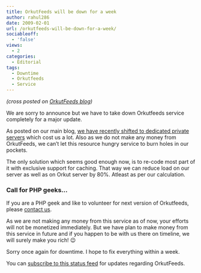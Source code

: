 ```yaml
---
title: OrkutFeeds will be down for a week
author: rahul286
date: 2009-02-01
url: /orkutfeeds-will-be-down-for-a-week/
sociableoff:
  - 'false'
views:
  - 2
categories:
  - Editorial
tags:
  - Downtime
  - Orkutfeeds
  - Service
---
```

*(cross posted on <a href="http://blog.orkutfeeds.com/2009/02/01/orkutfeeds-will-be-down-for-a-week/" onclick="_gaq.push(['_trackEvent', 'outbound-article', 'http://blog.orkutfeeds.com/2009/02/01/orkutfeeds-will-be-down-for-a-week/', 'OrkutFeeds blog']);" >OrkutFeeds blog</a>)*

We are sorry to announce but we have to take down Orkutfeeds service completely for a major update.

As posted on our main blog, [we have recently shifted to dedicated private servers][1] which cost us a lot. Also as we do not make any money from OrkutFeeds, we can’t let this resource hungry service to burn holes in our pockets.

The only solution which seems good enough now, is to re-code most part of it with exclusive support for caching. That way we can reduce load on our server as well as on Orkut server by 80%. Atleast as per our calculation.

### Call for PHP geeks…

If you are a PHP geek and like to volunteer for next version of Orkutfeeds, please [contact us][2].

As we are not making any money from this service as of now, your efforts will not be monetized immediately. But we have plan to make money from this service in future and if you happen to be with us there on timeline, we will surely make you rich! 😉

Sorry once again for downtime. I hope to fix everything within a week.

You can [subscribe to this status feed][3] for updates regarding OrkutFeeds.

 [1]: http://devilsworkshop.org/we-are-dreamhost-virtual-private-serverps/
 [2]: http://devilsworkshop.org/contact
 [3]: http://feeds.devilsworkshop.org/OrkutFeeds
